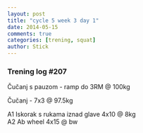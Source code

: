 ```yaml
---
layout: post
title: "cycle 5 week 3 day 1"
date: 2014-05-15
comments: true
categories: [trening, squat]
author: Stick
---
```


### Trening log #207

Čučanj s pauzom - ramp do 3RM @ 100kg  

Čučanj - 7x3 @ 97.5kg  

A1 Iskorak s rukama iznad glave 4x10 @ 8kg   
A2 Ab wheel 4x15 @ bw  